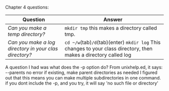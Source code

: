 Chapter 4 questions:

Question | Answer
--- | ---
*Can you make a temp directory?* | `mkdir tmp` this makes a directory called tmp.
*Can you make a log directory in your clas directory?* | `cd ~/w`(tab)`/d`(tab)(enter) `mkdir log` This changes to your class directory, then makes a directory called log

A question I had was what does the -p option do?
From unixhelp.ed, it says:
--parents
no error if existing, make parent directories as needed
I figured out that this means you can make multiple subdirectories in one command. if you dont include the -p, and you try, it will say 'no such file or directory'
